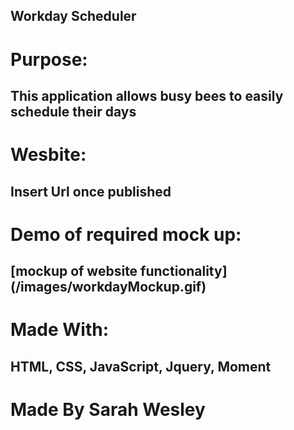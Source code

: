 ## Workday Scheduler

# Purpose:
## This application allows busy bees to easily schedule their days

# Wesbite:
## Insert Url once published

# Demo of required mock up:
## [mockup of website functionality] (/images/workdayMockup.gif)

# Made With:
## HTML, CSS, JavaScript, Jquery, Moment

# Made By Sarah Wesley

